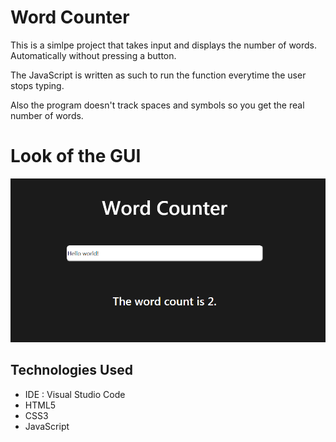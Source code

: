 # Word Counter 
This is a simlpe project that takes input and displays the number of words. Automatically without pressing a button.

The JavaScript is written as such to run the function everytime the user stops typing.

Also the program doesn't track spaces and symbols so you get the real number of words.

# Look of the GUI
![screenshot of the web app look](https://github.com/miljkovicjovan/word-counter/blob/main/public/gui.png)

## Technologies Used
* IDE : Visual Studio Code
* HTML5
* CSS3
* JavaScript